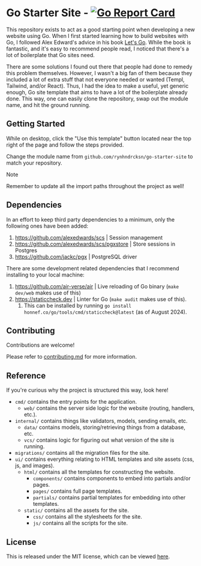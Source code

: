 # Go Starter Site - [![Go Report Card](https://goreportcard.com/badge/github.com/rynhndrcksn/go-starter-site)](https://goreportcard.com/report/github.com/rynhndrcksn/go-starter-site)

This repository exists to act as a good starting point when developing a new website using Go.
When I first started learning how to build websites with Go, I followed Alex Edward's advice in his book [Let's Go](https://lets-go.alexedwards.net).
While the book is fantastic, and it's easy to recommend people read, I noticed that there's a lot of boilerplate that Go sites need.

There are some solutions I found out there that people had done to remedy this problem themselves.
However, I wasn't a big fan of them because they included a lot of extra stuff that not everyone needed or wanted (Templ, Tailwind, and/or React).
Thus, I had the idea to make a useful, yet generic enough, Go site template that aims to have a lot of the boilerplate already done.
This way, one can easily clone the repository, swap out the module name, and hit the ground running.

## Getting Started

While on desktop, click the "Use this template" button located near the top right of the page and follow the steps provided.

Change the module name from `github.com/rynhndrcksn/go-starter-site` to match your repository.

> [!NOTE]
> Remember to update all the import paths throughout the project as well!

## Dependencies

In an effort to keep third party dependencies to a minimum, only the following ones have been added:

1. https://github.com/alexedwards/scs | Session management
2. https://github.com/alexedwards/scs/pgxstore | Store sessions in Postgres
3. https://github.com/jackc/pgx | PostgreSQL driver

There are some development related dependencies that I recommend installing to your local machine:

1. https://github.com/air-verse/air | Live reloading of Go binary (`make dev/web` makes use of this)
2. https://staticcheck.dev | Linter for Go (`make audit` makes use of this).
   1. This can be installed by running `go install honnef.co/go/tools/cmd/staticcheck@latest` (as of August 2024).

## Contributing

Contributions are welcome!

Please refer to [contributing.md](contributing.md) for more information.

## Reference

If you're curious why the project is structured this way, look here!

- `cmd/` contains the entry points for the application.
    - `web/` contains the server side logic for the website (routing, handlers, etc.).
- `internal/` contains things like validators, models, sending emails, etc.
    - `data/` contains models, storing/retrieving things from a database, etc.
    - `vcs/` contains logic for figuring out what version of the site is running.
- `migrations/` contains all the migration files for the site.
- `ui/` contains everything relating to HTML templates and site assets (css, js, and images).
    - `html/` contains all the templates for constructing the website.
        - `components/` contains components to embed into partials and/or pages.
        - `pages/` contains full page templates.
        - `partials/` contains partial templates for embedding into other templates.
    - `static/` contains all the assets for the site.
        - `css/` contains all the stylesheets for the site.
        - `js/` contains all the scripts for the site.

## License

This is released under the MIT license, which can be viewed [here](LICENSE).
